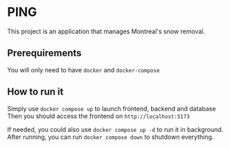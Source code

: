 # PING

This project is an application that manages Montreal's snow removal.

## Prerequirements
You will only need to have ``docker`` and ``docker-compose``

## How to run it
Simply use ``docker compose up`` to launch frontend, backend and database
Then you should access the frontend on ``http://localhost:5173``

If needed, you could also use ``docker compose up -d`` to run it in background.
After running, you can run ``docker compose down`` to shutdown everything.

